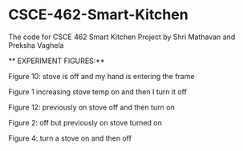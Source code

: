 # CSCE-462-Smart-Kitchen
The code for CSCE 462 Smart Kitchen Project by Shri Mathavan and Preksha Vaghela


** EXPERIMENT FIGURES:**

Figure 10: stove is off and my hand is entering the frame 

Figure 1 increasing stove temp on and then I turn it off

Figure 12: previously on stove off and then turn on

Figure 2: off but previously on stove turned on 

Figure 4: turn a stove on and then off
